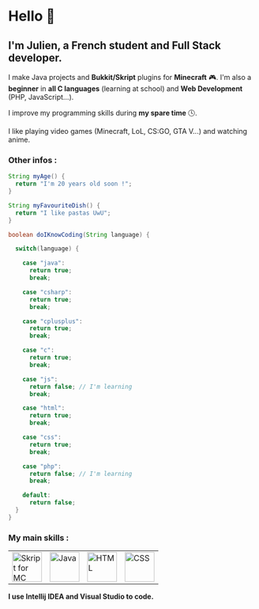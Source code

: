 # Hello 👋
  
## I'm Julien, a French student and Full Stack developer.

I make Java projects and **Bukkit/Skript** plugins for **Minecraft** 🎮.
I'm also a **beginner** in **all C languages** (learning at school) and **Web Development** (PHP, JavaScript...).

I improve my programming skills during **my spare time** 🕓.

I like playing video games (Minecraft, LoL, CS:GO, GTA V...) and watching anime.

### Other infos :

```java
String myAge() {
  return "I'm 20 years old soon !";
}

String myFavouriteDish() {
  return "I like pastas UwU";
}

boolean doIKnowCoding(String language) {

  switch(language) {

    case "java":
      return true;
      break;

    case "csharp":
      return true;
      break;

    case "cplusplus":
      return true;
      break;

    case "c":
      return true;
      break;

    case "js":
      return false; // I'm learning
      break;

    case "html":
      return true;
      break;

    case "css":
      return true;
      break;

    case "php":
      return false; // I'm learning
      break;

    default:
      return false;
  }
}
```

### My main skills :
<table>
  <tr>
    <td><img src="https://repository-images.githubusercontent.com/152675496/5d1bcd00-61c7-11e9-9aee-5aab12aa02cf" width=60 height=60 title="Skript for MC"</td>
    <td><img src="https://cdn-icons-png.flaticon.com/512/5968/5968282.png" width=60 height=60 title="Java"></td>
    <td><img src="https://cdn-icons-png.flaticon.com/512/732/732212.png" width=60 height=60 title="HTML"></td>
    <td><img src="https://cdn-icons-png.flaticon.com/512/5968/5968242.png" width=60 height=60 title="CSS"></td>
  </tr>
</table>

**I use Intellij IDEA and Visual Studio to code.**
